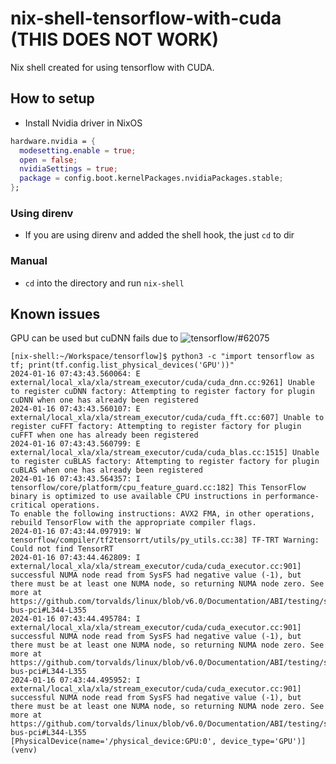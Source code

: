 # nix-shell-tensorflow-with-cuda (THIS DOES NOT WORK)

Nix shell created for using tensorflow with CUDA.

## How to setup

- Install Nvidia driver in NixOS

```nix
hardware.nvidia = {
  modesetting.enable = true;
  open = false;
  nvidiaSettings = true;
  package = config.boot.kernelPackages.nvidiaPackages.stable;
};
```

### Using direnv

- If you are using direnv and added the shell hook, the just `cd` to dir

### Manual

- `cd` into the directory and run `nix-shell`

## Known issues

GPU can be used but cuDNN fails due to ![tensorflow/#62075](https://github.com/tensorflow/tensorflow/issues/62075)

```text
[nix-shell:~/Workspace/tensorflow]$ python3 -c "import tensorflow as tf; print(tf.config.list_physical_devices('GPU'))"
2024-01-16 07:43:43.560064: E external/local_xla/xla/stream_executor/cuda/cuda_dnn.cc:9261] Unable to register cuDNN factory: Attempting to register factory for plugin cuDNN when one has already been registered
2024-01-16 07:43:43.560107: E external/local_xla/xla/stream_executor/cuda/cuda_fft.cc:607] Unable to register cuFFT factory: Attempting to register factory for plugin cuFFT when one has already been registered
2024-01-16 07:43:43.560799: E external/local_xla/xla/stream_executor/cuda/cuda_blas.cc:1515] Unable to register cuBLAS factory: Attempting to register factory for plugin cuBLAS when one has already been registered
2024-01-16 07:43:43.564357: I tensorflow/core/platform/cpu_feature_guard.cc:182] This TensorFlow binary is optimized to use available CPU instructions in performance-critical operations.
To enable the following instructions: AVX2 FMA, in other operations, rebuild TensorFlow with the appropriate compiler flags.
2024-01-16 07:43:44.097919: W tensorflow/compiler/tf2tensorrt/utils/py_utils.cc:38] TF-TRT Warning: Could not find TensorRT
2024-01-16 07:43:44.462809: I external/local_xla/xla/stream_executor/cuda/cuda_executor.cc:901] successful NUMA node read from SysFS had negative value (-1), but there must be at least one NUMA node, so returning NUMA node zero. See more at https://github.com/torvalds/linux/blob/v6.0/Documentation/ABI/testing/sysfs-bus-pci#L344-L355
2024-01-16 07:43:44.495784: I external/local_xla/xla/stream_executor/cuda/cuda_executor.cc:901] successful NUMA node read from SysFS had negative value (-1), but there must be at least one NUMA node, so returning NUMA node zero. See more at https://github.com/torvalds/linux/blob/v6.0/Documentation/ABI/testing/sysfs-bus-pci#L344-L355
2024-01-16 07:43:44.495952: I external/local_xla/xla/stream_executor/cuda/cuda_executor.cc:901] successful NUMA node read from SysFS had negative value (-1), but there must be at least one NUMA node, so returning NUMA node zero. See more at https://github.com/torvalds/linux/blob/v6.0/Documentation/ABI/testing/sysfs-bus-pci#L344-L355
[PhysicalDevice(name='/physical_device:GPU:0', device_type='GPU')]
(venv)
```
